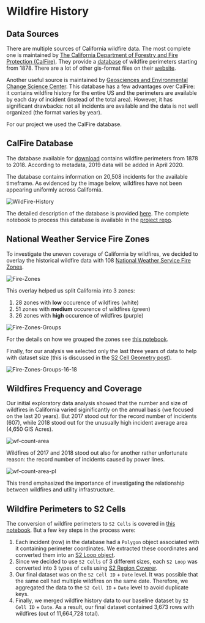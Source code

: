 # Wildfire History

## Data Sources

There are multiple sources of California wildfire data. The most complete one is maintained by [The California Department of Forestry and Fire Protection (CalFire)](https://www.fire.ca.gov/). They provide a [database](https://frap.fire.ca.gov/media/2525/fire18_1.zip) of wildfire perimeters starting from 1878. There are a lot of other gis-format files on their [website](https://frap.fire.ca.gov/mapping/gis-data/).

Another useful source is maintained by [Geosciences and Environmental Change Science Center](https://www.usgs.gov/centers/gecsc). This database has a few advantages over CalFire: it contains wildfire history for the entire US and the perimeters are available by each day of incident (instead of the total area). However, it has significant drawbacks: not all incidents are available and the data is not well organized (the format varies by year).

For our project we used the CalFire database.

## CalFire Database

The database available for [download](https://frap.fire.ca.gov/media/2525/fire18_1.zip) contains wildfire perimeters from 1878 to 2018. According to metadata, 2019 data will be added in April 2020. 

The database contains information on 20,508 incidents for the available timeframe. As evidenced by the image below, wildfires have not been appearing uniformly across California.

![WildFire-History](https://github.com/jayzuniga/w210_Wildfire/blob/master/blog/images/history.png?raw=true)

The detailed description of the database is provided [here](https://frap.fire.ca.gov/frap-projects/fire-perimeters/). The complete notebook to process this database is available in the [project repo](https://github.com/jayzuniga/w210_Wildfire/blob/master/DataPrep/WildFire_S2_v2.ipynb).

## National Weather Service Fire Zones

To investigate the uneven coverage of California by wildfires, we decided to overlay the historical wildfire data with 108 [National Weather Service Fire Zones](https://www.weather.gov/gis/FireZones).

![Fire-Zones](https://github.com/jayzuniga/w210_Wildfire/blob/master/blog/images/history_fz.png?raw=true)

This overlay helped us split California into 3 zones:

1. 28 zones with **low** occurence of wildfires (white)
2. 51 zones with **medium** occurence of wildfires (green)
3. 26 zones with **high** occurence of wildfires (purple)

![Fire-Zones-Groups](https://github.com/jayzuniga/w210_Wildfire/blob/master/blog/images/history_fz_grp.png?raw=true)

For the details on how we grouped the zones see [this notebook](https://github.com/jayzuniga/w210_Wildfire/blob/master/DataPrep/CA_S2_Conversion_v2.ipynb).

Finally, for our analysis we selected only the last three years of data to help with dataset size (this is discussed in the [S2 Cell Geometry post](https://github.com/jayzuniga/w210_Wildfire/blob/master/blog/s2_cell.md)).

![Fire-Zones-Groups-16-18](https://github.com/jayzuniga/w210_Wildfire/blob/master/blog/images/history_fz_grp_16_18.png?raw=true)

## Wildfires Frequency and Coverage

Our initial exploratory data analysis showed that the number and size of wildfires in California varied siginificantly on the annual basis (we focused on the last 20 years). But 2017 stood out for the record number of incidents (607), while 2018 stood out for the unusually high incident average area  (4,650 GIS Acres).

![wf-count-area](https://github.com/jayzuniga/w210_Wildfire/blob/master/blog/images/wf_count_area.png?raw=true)

Wildfires of 2017 and 2018 stood out also for another rather unfortunate reason: the record number of incidents caused by power lines.

![wf-count-area-pl](https://github.com/jayzuniga/w210_Wildfire/blob/master/blog/images/wf_count_area_pl.png?raw=true)

This trend emphasized the importance of investigating the relationship between wildfires and utility infrastructure. 

## Wildfire Perimeters to S2 Cells

The conversion of wildfire perimeters to `S2 Cells` is covered in [this notebook](https://github.com/jayzuniga/w210_Wildfire/blob/master/DataPrep/WildFire_S2_v2.ipynb). But a few key steps in the process were:

1. Each incident (row) in the database had a `Polygon` object associated with it containing perimeter coordinates. We extracted these coordinates and converted them into an [S2 Loop object](https://github.com/google/s2geometry/blob/master/src/s2/s2loop.h).
2. Since we decided to use `S2 Cells` of 3 different sizes, each `S2 Loop` was converted into 3 types of cells using [S2 Region Coverer](https://github.com/google/s2geometry/blob/master/src/s2/s2region_coverer.h).
3. Our final dataset was on the `S2 Cell ID` + `Date` level. It was possible that the same cell had multiple wildfires on the same date. Therefore, we aggregated the data to the `S2 Cell ID` + `Date` level to avoid duplicate keys. 
4. Finally, we merged wildfire history data to our baseline dataset by `S2 Cell ID` + `Date`. As a result, our final dataset contained 3,673 rows with wildfires (out of 11,664,728 total).
